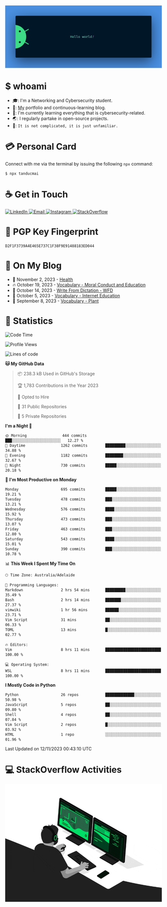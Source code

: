 <p align="center"><img src="assets/banner.png" /></p>

[//]: ![](https://github.com/tanducmai/tanducmai/actions/workflows/waka-stats.yml/badge.svg)
[//]: ![](https://github.com/tanducmai/tanducmai/actions/workflows/latest-blogs.yml/badge.svg)
[//]: ![](https://github.com/tanducmai/tanducmai/actions/workflows/stackoverflow-activities.yml/badge.svg)

# $ whoami

- :mortar_board:: I'm a Networking and Cybersecurity student.
- :telescope:: [My](https://tanducmai.com/) portfolio and continuous-learning blog.
- :seedling:: I'm currently learning everything that is cybersecurity-related.
- :earth_asia:: I regularly partake in open-source projects.
- :speech_balloon:: `It is not complicated, it is just unfamiliar.`

# :credit_card: Personal Card

Connect with me via the terminal by issuing the following `npx` command:

```bash
$ npx tanducmai
```

# :coffee: Get in Touch

<a target="_blank" href="https://www.linkedin.com/in/tanducmai/">
  <img alt="LinkedIn" src="https://img.shields.io/badge/LinkedIn-0077B5?style=for-the-badge&logo=linkedin&logoColor=white" />
</a>
<a target="_blank" href="mailto:henryfromvietnam@gmail.com">
  <img alt="Email" src="https://img.shields.io/badge/Gmail-D14836?style=for-the-badge&logo=gmail&logoColor=white" />
</a>
<a target="_blank" href="https://www.instagram.com/henry.maii/">
  <img alt="Instagram" src="https://img.shields.io/badge/Instagram-E4405F?style=for-the-badge&logo=instagram&logoColor=white" />
</a>
<a target="_blank" href="https://stackoverflow.com/users/16999206/tanducmai">
  <img alt="StackOverflow" src="https://img.shields.io/static/v1?message=Stackoverflow&logo=stackoverflow&label=&color=FE7A16&logoColor=white&labelColor=&style=for-the-badge" />
</a>

# :closed_lock_with_key: PGP Key Fingerprint

`D2F1F3739A4E465E737C1F38F9E91488183ED044`

# :scroll: On My Blog

<!-- BLOG-POST-LIST:START -->
 - 💯 November 2, 2023 - [Health](https://tanducmai.com/posts/glossaries/vocabulary/veganism/)
 - 🔥 October 19, 2023 - [Vocabulary - Moral Conduct and Education](https://tanducmai.com/posts/glossaries/vocabulary/moral-conduct-education/)
 - 💫 October 14, 2023 - [Write From Dictation - WFD](https://tanducmai.com/posts/glossaries/pte/wfd/)
 - 🚀 October 5, 2023 - [Vocabulary - Internet Education](https://tanducmai.com/posts/glossaries/vocabulary/internet-education/)
 - 🌮 September 8, 2023 - [Vocabulary - Plant](https://tanducmai.com/posts/glossaries/vocabulary/plant/)<!-- BLOG-POST-LIST:END -->

# :1234: Statistics

<!--START_SECTION:waka-->
![Code Time](http://img.shields.io/badge/Code%20Time-154%20hrs%2036%20mins-blue)

![Profile Views](http://img.shields.io/badge/Profile%20Views-3-blue)

![Lines of code](https://img.shields.io/badge/From%20Hello%20World%20I%27ve%20Written-9.1%20million%20lines%20of%20code-blue)

**🐱 My GitHub Data** 

> 📦 238.3 kB Used in GitHub's Storage 
 > 
> 🏆 1,783 Contributions in the Year 2023
 > 
> 💼 Opted to Hire
 > 
> 📜 31 Public Repositories 
 > 
> 🔑 5 Private Repositories 
 > 
**I'm a Night 🦉** 

```text
🌞 Morning                444 commits         ███░░░░░░░░░░░░░░░░░░░░░░   12.27 % 
🌆 Daytime                1262 commits        █████████░░░░░░░░░░░░░░░░   34.88 % 
🌃 Evening                1182 commits        ████████░░░░░░░░░░░░░░░░░   32.67 % 
🌙 Night                  730 commits         █████░░░░░░░░░░░░░░░░░░░░   20.18 % 
```
📅 **I'm Most Productive on Monday** 

```text
Monday                   695 commits         █████░░░░░░░░░░░░░░░░░░░░   19.21 % 
Tuesday                  478 commits         ███░░░░░░░░░░░░░░░░░░░░░░   13.21 % 
Wednesday                576 commits         ████░░░░░░░░░░░░░░░░░░░░░   15.92 % 
Thursday                 473 commits         ███░░░░░░░░░░░░░░░░░░░░░░   13.07 % 
Friday                   463 commits         ███░░░░░░░░░░░░░░░░░░░░░░   12.80 % 
Saturday                 543 commits         ████░░░░░░░░░░░░░░░░░░░░░   15.01 % 
Sunday                   390 commits         ███░░░░░░░░░░░░░░░░░░░░░░   10.78 % 
```


📊 **This Week I Spent My Time On** 

```text
🕑︎ Time Zone: Australia/Adelaide

💬 Programming Languages: 
Markdown                 2 hrs 54 mins       █████████░░░░░░░░░░░░░░░░   35.49 % 
Bash                     2 hrs 14 mins       ███████░░░░░░░░░░░░░░░░░░   27.37 % 
vimwiki                  1 hr 56 mins        ██████░░░░░░░░░░░░░░░░░░░   23.71 % 
Vim Script               31 mins             ██░░░░░░░░░░░░░░░░░░░░░░░   06.33 % 
TOML                     13 mins             █░░░░░░░░░░░░░░░░░░░░░░░░   02.77 % 

🔥 Editors: 
Vim                      8 hrs 11 mins       █████████████████████████   100.00 % 

💻 Operating System: 
WSL                      8 hrs 11 mins       █████████████████████████   100.00 % 
```

**I Mostly Code in Python** 

```text
Python                   26 repos            █████████████░░░░░░░░░░░░   50.98 % 
JavaScript               5 repos             ██░░░░░░░░░░░░░░░░░░░░░░░   09.80 % 
Shell                    4 repos             ██░░░░░░░░░░░░░░░░░░░░░░░   07.84 % 
Vim Script               2 repos             █░░░░░░░░░░░░░░░░░░░░░░░░   03.92 % 
HTML                     1 repo              ░░░░░░░░░░░░░░░░░░░░░░░░░   01.96 % 
```




 Last Updated on 12/11/2023 00:43:10 UTC
<!--END_SECTION:waka-->

# :computer: StackOverflow Activities

<!-- STACKOVERFLOW:START -->
<!-- STACKOVERFLOW:END -->

<p align="center"><img src="assets/developer.gif" /></p>
